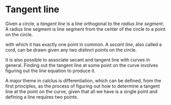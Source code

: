 # Tangent line

Given a circle, a *tangent line* is a line orthogonal to the *radius line segment*. A radius line segment is line segment from the center of the circle to a point on the circle.

with which it has exactly one point in common. A *secant line*, also called a cord, can be drawn given any two distinct points on the circle.

It is also possible to associate secant and tangent line with curves in general. Finding out the tangent line at some point on the curve involves figuring out the line equation to produce it.

A major theme in calclus is differentiation, which can be defined, from the first principles, as the process of figuring out how to determine a tangent line at the point on the curve, given that all we have is a single point and defining a line requires two points.
